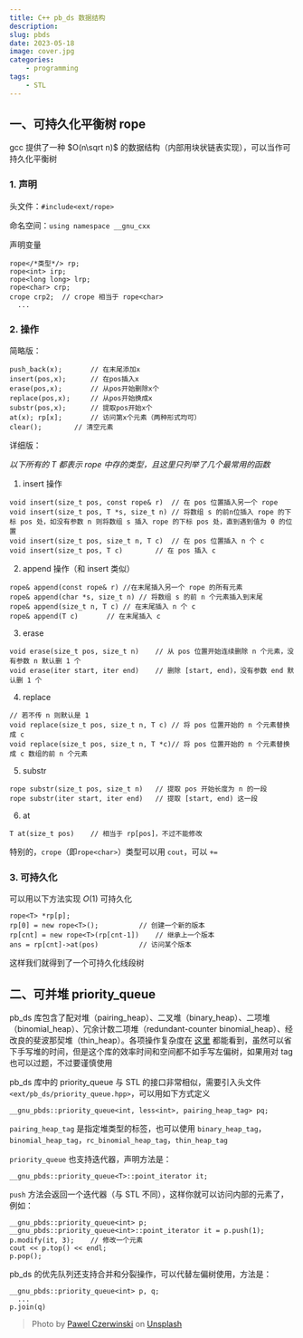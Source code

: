 ```yaml
---
title: C++ pb_ds 数据结构
description: 
slug: pbds
date: 2023-05-18
image: cover.jpg
categories:
    - programming
tags:
    - STL
---
```


## 一、可持久化平衡树 rope

gcc 提供了一种 $O(n\sqrt n)$ 的数据结构（内部用块状链表实现），可以当作可持久化平衡树

### 1. 声明

头文件：`#include<ext/rope>`

命名空间：`using namespace __gnu_cxx`

声明变量
```
rope</*类型*/> rp;
rope<int> irp;
rope<long long> lrp;
rope<char> crp;
crope crp2;  // crope 相当于 rope<char>
  ...
```

### 2. 操作

简略版：
```
push_back(x);		// 在末尾添加x
insert(pos,x);		// 在pos插入x
erase(pos,x);		// 从pos开始删除x个
replace(pos,x);		// 从pos开始换成x
substr(pos,x);		// 提取pos开始x个
at(x); rp[x];		// 访问第x个元素（两种形式均可）
clear();		// 清空元素
```

详细版：

*以下所有的 T 都表示 rope 中存的类型，且这里只列举了几个最常用的函数*

1. insert 操作
```
void insert(size_t pos, const rope& r)	// 在 pos 位置插入另一个 rope
void insert(size_t pos, T *s, size_t n)	// 将数组 s 的前n位插入 rope 的下标 pos 处，如没有参数 n 则将数组 s 插入 rope 的下标 pos 处，直到遇到值为 0 的位置
void insert(size_t pos, size_t n, T c)	// 在 pos 位置插入 n 个 c
void insert(size_t pos, T c)		// 在 pos 插入 c
```
2. append 操作（和 insert 类似）
```
rope& append(const rope& r)	//在末尾插入另一个 rope 的所有元素
rope& append(char *s, size_t n)	// 将数组 s 的前 n 个元素插入到末尾
rope& append(size_t n, T c)	// 在末尾插入 n 个 c
rope& append(T c)		// 在末尾插入 c
```
3. erase
```
void erase(size_t pos, size_t n)	// 从 pos 位置开始连续删除 n 个元素，没有参数 n 默认删 1 个
void erase(iter start, iter end)	// 删除 [start, end)，没有参数 end 默认删 1 个
```
4. replace
```
// 若不传 n 则默认是 1
void replace(size_t pos, size_t n, T c)	// 将 pos 位置开始的 n 个元素替换成 c
void replace(size_t pos, size_t n, T *c)// 将 pos 位置开始的 n 个元素替换成 c 数组的前 n 个元素
```
5. substr
```
rope substr(size_t pos, size_t n)	// 提取 pos 开始长度为 n 的一段
rope substr(iter start, iter end)	// 提取 [start, end) 这一段
```
6. at
```
T at(size_t pos)	// 相当于 rp[pos]，不过不能修改
```
特别的，`crope`（即`rope<char>`）类型可以用 `cout`，可以 `+=`

### 3. 可持久化


可以用以下方法实现 $O(1)$ 可持久化
```
rope<T> *rp[p];
rp[0] = new rope<T>();			// 创建一个新的版本
rp[cnt] = new rope<T>(rp[cnt-1])	// 继承上一个版本
ans = rp[cnt]->at(pos)			// 访问某个版本
```
这样我们就得到了一个可持久化线段树

## 二、可并堆 priority_queue

pb_ds 库包含了配对堆（pairing_heap）、二叉堆（binary_heap）、二项堆（binomial_heap）、冗余计数二项堆（redundant-counter binomial_heap）、经改良的斐波那契堆（thin_heap）。各项操作复杂度在 [这里](https://gcc.gnu.org/onlinedocs/libstdc++/ext/pb_ds/pq_performance_tests.html) 都能看到，虽然可以省下手写堆的时间，但是这个库的效率时间和空间都不如手写左偏树，如果用对 tag 也可以过题，不过要谨慎使用

pb_ds 库中的 priority_queue 与 STL 的接口非常相似，需要引入头文件`<ext/pb_ds/priority_queue.hpp>`，可以用如下方式定义

```
__gnu_pbds::priority_queue<int, less<int>, pairing_heap_tag> pq;
```
`pairing_heap_tag` 是指定堆类型的标签，也可以使用 `binary_heap_tag`，`binomial_heap_tag`，`rc_binomial_heap_tag`，`thin_heap_tag`

`priority_queue` 也支持迭代器，声明方法是：
```
__gnu_pbds::priority_queue<T>::point_iterator it;
```
`push` 方法会返回一个迭代器（与 STL 不同），这样你就可以访问内部的元素了，例如：
```
__gnu_pbds::priority_queue<int> p;
__gnu_pbds::priority_queue<int>::point_iterator it = p.push(1);
p.modify(it, 3);	// 修改一个元素
cout << p.top() << endl;
p.pop();
```
pb_ds 的优先队列还支持合并和分裂操作，可以代替左偏树使用，方法是：
```
__gnu_pbds::priority_queue<int> p, q;
  ...
p.join(q)
```

> Photo by [Pawel Czerwinski](https://unsplash.com/@pawel_czerwinski) on [Unsplash](https://unsplash.com/)
